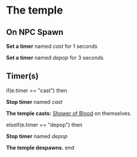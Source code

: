 # The temple


## On NPC Spawn

**Set a timer** named *cast* for 1 seconds

**Set a timer** named *depop* for 3 seconds


## Timer(s)

if(e.timer == "cast") then


**Stop timer** named *cast*


**The temple casts:** [Shower of Blood](/spell/2815) on themselves.

elseif(e.timer == "depop") then


**Stop timer** named *depop*


**The temple despawns.**
end
